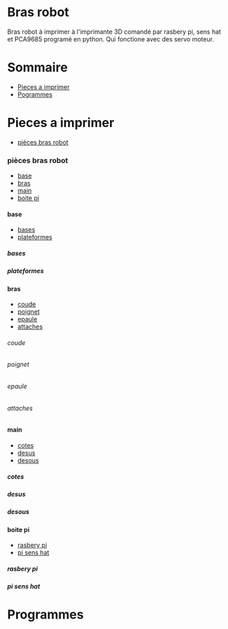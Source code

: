 Bras robot
==========

Bras robot à imprimer à l'imprimante 3D comandé par rasbery pi, sens hat et PCA9685 programé en python. Qui fonctione avec des
servo moteur.


Sommaire
========

  + [Pieces a imprimer](#pieces-a-imprimer)
  + [Pogrammes](#programmes)


Pieces a imprimer
=================

+ [pièces bras robot](#pièces-bras-robot)


### pièces bras robot 

+ [base](#base)
+ [bras](#bras)
+ [main](#main)
+ [boite pi](#boite-pi)

#### base

+ [bases](#bases)
+ [plateformes](#plateformes)

##### bases
##### plateformes


#### bras

+ [coude](#coude)
+ [poignet](#poignet)
+ [epaule](#epaule)
+ [attaches](#attaches)

###### coude
###### poignet
###### epaule
###### attaches


#### main

+ [cotes](#cotes)
+ [desus](#desus)
+ [desous](#desous)

##### cotes
##### desus
##### desous


#### boite pi

+ [rasbery pi](#rasbery-pi)
+ [pi sens hat](#pi-sens-hat)

##### rasbery pi
##### pi sens hat


Programmes
==========
